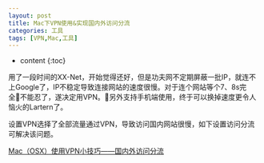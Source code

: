 ```yaml
---
layout: post
title: Mac下VPN使用&实现国内外访问分流
categories: 工具
tags: [VPN,Mac,工具]
---
```


* content
{:toc}

用了一段时间的XX-Net，开始觉得还好，但是功夫网不定期屏蔽一批IP，就连不上Google了，IP不稳定导致连接网站的速度很慢。对于连个网站等个7、8s完全不能忍了，遂决定用VPN。另外支持手机端使用，终于可以换掉速度更令人恼火的Lartern了。

设置VPN选择了全部流量通过VPN，导致访问国内网站很慢，如下设置访问分流可解决该问题。

[Mac（OSX）使用VPN小技巧——国内外访问分流](http://www.jianshu.com/p/6e84c6d7dc58)
